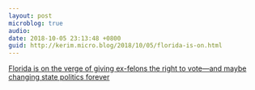 ```yaml
---
layout: post
microblog: true
audio: 
date: 2018-10-05 23:13:48 +0800
guid: http://kerim.micro.blog/2018/10/05/florida-is-on.html
---
```

[Florida is on the verge of giving ex-felons the right to vote—and maybe changing state politics forever](https://www.motherjones.com/politics/2018/10/inside-the-unlikely-movement-that-could-restore-voting-rights-to-1-4-million-floridians/)
